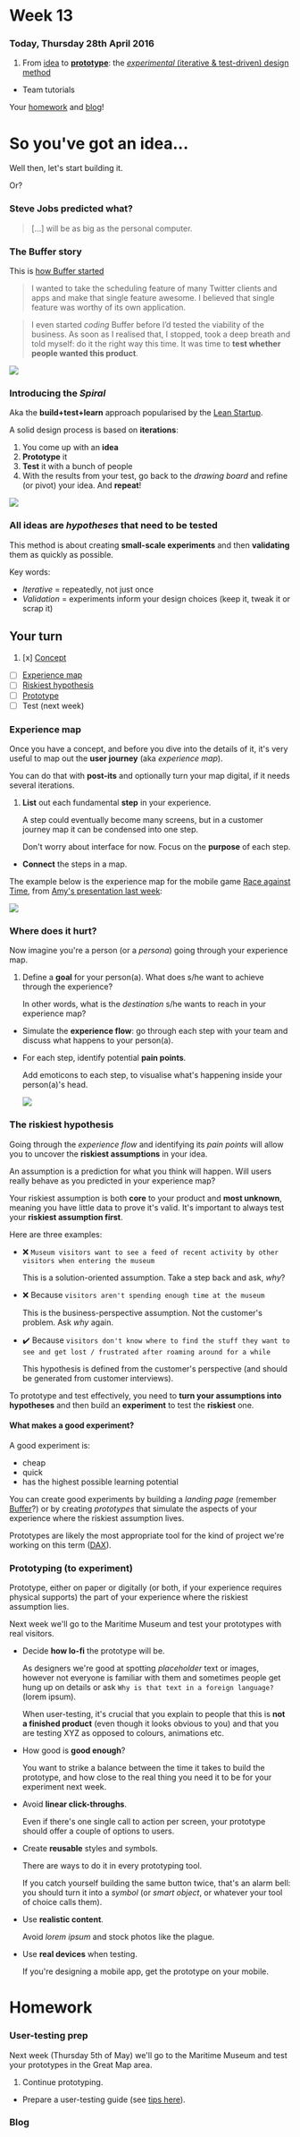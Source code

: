 # Week 13

### Today, Thursday 28th April 2016

1. From [idea](#so-youve-got-an-idea) to [**prototype**](#prototyping): the [*experimental* (iterative & test-driven) design method](#introducing-the-spiral)
* Team tutorials 

Your [homework](#homework) and [blog](#blog)!


# So you've got an idea... 

Well then, let's start building it.

Or?

### Steve Jobs predicted what?

> [...] will be as big as the personal computer.

<!-- 

The Segway. It was a disaster. Expected to sell 10.000 units a month, it reached that figure in 3 years. It still is a sort of joke. 

![](http://i.imgbox.com/4A2K3Ysu.jpg)

Segway invested million$ without checking if people wanted it first.

-->

### The Buffer story

This is [how Buffer started](https://blog.bufferapp.com/idea-to-paying-customers-in-7-weeks-how-we-did-it)

> I wanted to take the scheduling feature of many Twitter clients and apps and make that single feature awesome. I believed that single feature was worthy of its own application. 

> I even started *coding* Buffer before I’d tested the viability of the business. As soon as I realised that, I stopped, took a deep breath and told myself: do it the right way this time. It was time to **test whether people wanted this product**.

![](assets/buffer-mvp.png)

### Introducing the *Spiral*

Aka the **build+test+learn** approach popularised by the [Lean Startup](http://theleanstartup.com/).

A solid design process is based on **iterations**: 

1. You come up with an **idea**
2. **Prototype** it 
3. **Test** it with a bunch of people
4. With the results from your test, go back to the *drawing board* and refine (or pivot) your idea. And **repeat**!

![](assets/iterative-process.png)

### All ideas are *hypotheses* that need to be tested 

This method is about creating **small-scale experiments** and then **validating** them as quickly as possible.

Key words:

* *Iterative* = repeatedly, not just once
* *Validation* = experiments inform your design choices (keep it, tweak it or scrap it)

## Your turn

1. [x] [Concept](../12/#concept-one-pager)
* [ ] [Experience map](#experience-map)
* [ ] [Riskiest hypothesis](#the-riskiest-hypothesis)
* [ ] [Prototype](#prototyping-to-experiment)
* [ ] Test (next week)  

### Experience map

Once you have a concept, and before you dive into the details of it, it's very useful to map out the **user journey** (aka *experience map*).

You can do that with **post-its** and optionally turn your map digital, if it needs several iterations. 

1. **List** out each fundamental **step** in your experience.   
  
	A step could eventually become many screens, but in a customer journey map it can be condensed into one step.  
  
	Don't worry about interface for now. Focus on the **purpose** of each step.
* **Connect** the steps in a map.

The example below is the experience map for the mobile game [Race against Time](http://www.tate.org.uk/context-comment/apps/race-against-time), from [Amy's presentation last week](../12/assets/amy-jackson-bruce-presentation.pdf):

[![](assets/experience-map.jpg)](../12/assets/amy-jackson-bruce-presentation.pdf)

### Where does it hurt?

Now imagine you're a person (or a *persona*) going through your experience map. 

1. Define a **goal** for your person(a). What does s/he want to achieve through the experience? 

	In other words, what is the *destination* s/he wants to reach in your experience map?
* Simulate the **experience flow**: go through each step with your team and discuss what happens to your person(a).
* For each step, identify potential **pain points**.  
  
	Add emoticons to each step, to visualise what's happening inside your person(a)'s head.

	![](../04/assets/use-case-02.jpg)

### The riskiest hypothesis

Going through the *experience flow* and identifying its *pain points* will allow you to uncover the **riskiest assumptions** in your idea. 

An assumption is a prediction for what you think will happen. Will users really behave as you predicted in your experience map?

Your riskiest assumption is both **core** to your product and **most unknown**, meaning you have little data to prove it's valid. It's important to always test your **riskiest assumption first**.

Here are three examples:

* :x: `Museum visitors want to see a feed of recent activity by other visitors when entering the museum`

	This is a solution-oriented assumption. Take a step back and ask, *why*?

* :x: Because `visitors aren't spending enough time at the museum`

	This is the business-perspective assumption. Not the customer's problem. Ask *why* again.
	
* :heavy_check_mark: Because `visitors don't know where to find the stuff they want to see and get lost / frustrated after roaming around for a while`  
  
	This hypothesis is defined from the customer's perspective (and should be generated from customer interviews).

<!--
When you're testing a customer-perspective assumption, your riskiest assumption is one that supports the belief that your customer *has that problem*. 

In a problem-solution case, the riskiest assumption is that it's *the right solution* to solve the problem. 
-->

To prototype and test effectively, you need to **turn your assumptions into hypotheses** and then build an **experiment** to test the **riskiest** one.

#### What makes a good experiment?

A good experiment is:

* cheap
* quick
* has the highest possible learning potential

You can create good experiments by building a *landing page* (remember [Buffer](#the-buffer-story)?) or by creating *prototypes* that simulate the aspects of your experience where the riskiest assumption lives.

Prototypes are likely the most appropriate tool for the kind of project we're working on this term ([DAX](../../projects/dax)).

### Prototyping (to experiment)

Prototype, either on paper or digitally (or both, if your experience requires physical supports) the part of your experience where the riskiest assumption lies.

<!--
We're familiar with paper prototyping (here's a [great video-example](https://www.youtube.com/watch?v=_g4GGtJ8NCY).
-->

Next week we'll go to the Maritime Museum and test your prototypes with real visitors.

* Decide **how lo-fi** the prototype will be. 

	As designers we're good at spotting *placeholder* text or images, however not everyone is familiar with them and sometimes people get hung up on details or ask `Why is that text in a foreign language?` (lorem ipsum).   
  
	When user-testing, it's crucial that you explain to people that this is **not a finished product** (even though it looks obvious to you) and that you are testing XYZ as opposed to colours, animations etc.

* How good is **good enough**?

	You want to strike a balance between the time it takes to build the prototype, and how close to the real thing you need it to be for your experiment next week.  

* Avoid **linear click-throughs**. 

	Even if there's one single call to action per screen, your prototype should offer a couple of options to users.

* Create **reusable** styles and symbols.

	There are ways to do it in every prototyping tool. 
	
	If you catch yourself building the same button twice, that's an alarm bell: you should turn it into a *symbol* (or *smart object*, or whatever your tool of choice calls them).

* Use **realistic content**.

	Avoid *lorem ipsum* and stock photos like the plague.
	
*	Use **real devices** when testing. 

	If you're designing a mobile app, get the prototype on your mobile.

<!--
# Team tutorials

[Insights](../../projects/dax/chris-king-insights.md) from Chris King @NMM
-->

# Homework

### User-testing prep 

Next week (Thursday 5th of May) we'll go to the Maritime Museum and test your prototypes in the Great Map area.

1. Continue prototyping.
* Prepare a user-testing guide (see [tips here](../04#dos-and-donts)). 

### Blog	
